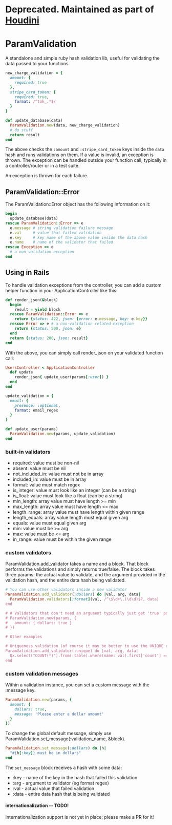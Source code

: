 # Deprecated. Maintained as part of [Houdini](https://github.com/houdiniproject/houdini)

# ParamValidation

A standalone and simple ruby hash validation lib, useful for validating the data passed to your functions. 

```rb
new_charge_validation = {
  amount: {
    required: true
  },
  stripe_card_token: {
    required: true,
    format: /^tok_.*$/
  }
}

def update_database(data)
  ParamValidation.new(data, new_charge_validation)
  # do stuff
  return result
end
```

The above checks the `:amount` and `:stripe_card_token` keys inside the `data`
hash and runs validations on them. If a value is invalid, an exception is
thrown. The exception can be handled outside your function call, typically in a
controller/router or in a test suite.

An exception is thrown for each failure.

## ParamValidation::Error

The ParamValidation::Error object has the following information on it:

```rb
begin 
  update_database(data)
rescue ParamValidation::Error => e
  e.message # string validation failure message
  e.val     # value that failed validation
  e.key     # key name of the above value inside the data hash
  e.name    # name of the validator that failed
rescue Exception => e
  # a non-validation exception
end
```

## Using in Rails

To handle validation exceptions from the controller, you can add a custom helper function in your ApplicationController like this:

```rb
def render_json(&block)
  begin
    result = yield block
  rescue ParamValidation::Error => e
    return {status: 422, json: {error: e.message, key: e.key}}
  rescue Error => e # a non-validation related exception
    return {status: 500, json: e}
  end
  return {status: 200, json: result}
end
```

With the above, you can simply call render_json on your validated function call:

```rb
UsersController < ApplicationController
  def update
    render_json{ update_user(params[:user]) }
  end
end
```

```rb
update_validation = {
  email: {
    presence: :optional,
    format: email_regex
  }
}

def update_user(params)
  ParamValidation.new(params, update_validation)
end
```

### built-in validators

- required: value must be non-nil
- absent: value must be nil
- not_included_in: value must not be in array
- included_in: value must be in array
- format: value must match regex
- is_integer: value must look like an integer (can be a string)
- is_float: value must look like a float (can be a string)
- min_length: array value must have length >= min
- max_length: array value must have length <= max
- length_range: array value must have length within given range
- length_equals: array value length must equal given arg
- equals: value must equal given arg
- min: value must be >= arg
- max: value must be <= arg
- in_range: value must be within the given range

### custom validators

ParamValidation.add_validator takes a name and a block. That block performs the
validations and simply returns true/false. The block takes three params: the
actual value to validate, and the argument provided in the validation hash, and
the entire data hash being validated.

```rb
# You can use other validators inside a new validator
ParamValidation.add_validator(:dollars) do |val, arg, data|
  ParamValidation.validators[:format](val, /^\$\d+\.(\d\d)$?, data)
end

# # Validators that don't need an argument typically just get 'true' passed in
# ParamValidation.new(params, { 
#   amount: { dollars: true }
# })

# Other examples

# Uniqueness validation (of course it may be better to use the UNIQUE constraint in sql)
ParamValidation.add_validator(:unique) do |val, arg, data|
  Qx.select("COUNT(*)").from(:table).where(name: val).first['count'] == 0
end
```

### custom validation messages

Within a validation instance, you can set a custom message with the :message key.

```rb
ParamValidation.new(params, {
  amount: {
    dollars: true,
    message: 'Please enter a dollar amount'
  }
})
```

To change the global default message, simply use ParamValidation.set_message(:validation_name, &block).

```rb
ParamValidation.set_message(:dollars) do |h|
  "#{h[:key]} must be in dollars"
end
```

The `set_message` block receives a hash with some data:

* :key  - name of the key in the hash that failed this validation
* :arg  - argument to validator (eg format regex)
* :val  - actual value that failed validation
* :data - entire data hash that is being validated


#### internationalization -- TODO!

Internationalization support is not yet in place; please make a PR for it!
